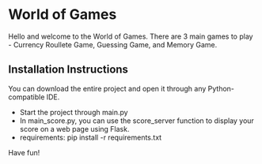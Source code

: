 # World of Games

Hello and welcome to the World of Games.
There are 3 main games to play - Currency Roullete Game, Guessing Game, and Memory Game.

## Installation Instructions

You can download the entire project and open it through any Python-compatible IDE.

* Start the project through main.py
* In main_score.py, you can use the score_server function to display your score on a web page using Flask.
* requirements: pip install -r requirements.txt

Have fun!
